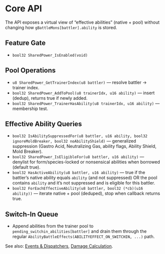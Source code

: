 # Core API

The API exposes a virtual view of “effective abilities” (native + pool) without changing how `gBattleMons[battler].ability` is stored.

## Feature Gate

- `bool32 SharedPower_IsEnabled(void)`

## Pool Operations

- `u8 SharedPower_GetTrainerIndex(u8 battler)` — resolve battler → trainer index.
- `bool32 SharedPower_AddToPool(u8 trainerIdx, u16 ability)` — insert (dedup), returns true if newly added.
- `bool32 SharedPower_TrainerHasAbility(u8 trainerIdx, u16 ability)` — membership test.

## Effective Ability Queries

- `bool32 IsAbilitySuppressedFor(u8 battler, u16 ability, bool32 ignoreMoldBreaker, bool32 noAbilityShield)` — generalized suppression (Gastro Acid, Neutralizing Gas, ability flags, Ability Shield, Mold Breaker).
- `bool32 SharedPower_IsEligibleFor(u8 battler, u16 ability)` — denylist for form/species-locked or nonsensical abilities when borrowed (default true).
- `bool32 HasActiveAbility(u8 battler, u16 ability)` — true if the battler’s native ability equals `ability` (and not suppressed) OR the pool contains `ability` and it’s not suppressed and is eligible for this battler.
- `bool32 ForEachEffectiveAbility(u8 battler, bool32 (*cb)(u16 ability))` — iterate native + pool (deduped), stop when callback returns true.

## Switch-In Queue

- Append abilities from the trainer pool to `pending_switchin_abilities[battler]` and drain them through the regular `AbilityBattleEffects(ABILITYEFFECT_ON_SWITCHIN, ...)` path.

See also: [Events & Dispatchers](./events.md), [Damage Calculation](./damage_calc.md).

